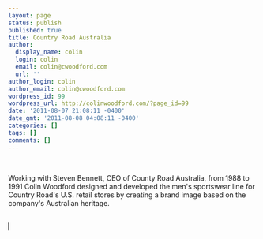 ```yaml
---
layout: page
status: publish
published: true
title: Country Road Australia
author:
  display_name: colin
  login: colin
  email: colin@cwoodford.com
  url: ''
author_login: colin
author_email: colin@cwoodford.com
wordpress_id: 99
wordpress_url: http://colinwoodford.com/?page_id=99
date: '2011-08-07 21:08:11 -0400'
date_gmt: '2011-08-08 04:08:11 -0400'
categories: []
tags: []
comments: []
---
```


<div class="gallery">
	<br />
	<p align = "left">Working with Steven Bennett, CEO of County Road Australia, from 1988 to 1991 Colin Woodford designed and developed the men's sportswear line for Country Road's U.S. retail stores by creating a brand image based on the company's Australian heritage.</p>
	<br />
	<div class="gallery-one-line">
		<a href="country-road01.jpg" data-lightbox="countryroad">
		    <img border = "1" src="country-road01.jpg" class="gallery-country-road" alt="">
	    </a>
	<br />
		<a href="country-road02.jpg" data-lightbox="countryroad">
		    <img border = "1" src="country-road02.jpg" class="gallery-country-road" alt="">
		</a>
	<br />
		<a href="country-road03.jpg" data-lightbox="countryroad">
		    <img border = "1" src="country-road03.jpg" class="gallery-country-road" alt="">
		</a>
	<br />
		<a href="country-road04.jpg" data-lightbox="countryroad">
		    <img border = "1" src="country-road04.jpg" class="gallery-country-road" alt="">
	    </a>
	<br />
		<a href="country-road05.jpg" data-lightbox="countryroad">
		    <img border = "1" src="country-road05.jpg" class="gallery-country-road" alt="">
		</a>
	<br />
		<a href="country-road06.jpg" data-lightbox="countryroad">
		    <img border = "1" src="country-road06.jpg" class="gallery-country-road" alt="">
		</a>
	<br />
		<a href="country-road07.jpg" data-lightbox="countryroad">
		    <img border = "1" src="country-road07.jpg" class="gallery-country-road" alt="">
	    </a>
	<br />
		<a href="country-road08.jpg" data-lightbox="countryroad">
		    <img border = "1" src="country-road08.jpg" class="gallery-country-road" alt="">
		</a>
	</div>
</div>

